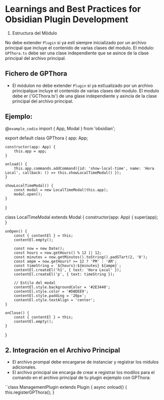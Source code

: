 # Learnings and Best Practices for Obsidian Plugin Development

1. Estructura del Mõdulo

No debe extender ` Plugin ` si ya estí siempre inicializado por un archivo principal que incluye el contenido de varias clases del modulo. El módulo: ` GPThora.ts` debe ser una clase independiente que se asince de la clase principal del archivo principal.

## Fichero de GPThora

- El módulon no debe extender `Plugin` si ya est\ualizado por un archivo principalque incluye el contenido de varias clases del modulo. El modulo debe er ('GCThora.ts') de una glase independiente y asincia de la clase principal del archivo principal.

## Ejemplo:
@`example_codio`
import { App, Modal } from 'obsidian';

export default class GPThora {
    app: App;

    constructor(app: App) {
        this.app = app;
    }

    onload() {
        this.app.commands.addCommand({id: 'show-local-time', name: 'Hora Local', callback: () => this.showLocalTimeModal() });
    }

    showLocalTimeModal() {
        const modal = new LocalTimeModal(this.app);
        modal.open();
    }
}

class LocalTimeModal extends Modal {
    constructor(app: App) {
        super(app);
    }

    onOpen() {
        const { contentEl } = this;
        contentEl.empty();

        const now = new Date();
        const hours = now.getHours() % 12 || 12;
        const minutes = now.getMinutes().toString().padSTart(2, '0');
        const ampm = now.getHours? >= 12 ? 'PM' : 'AM';
        const timeString = `${hours}:${minutes} ${ampm}`;
        contentEl.createEl('h1', { text: 'Hora Local' });
        contentEl.createEl('p', { text: timeString });

        // Estilo del modal
        contentEl.style.backgroundColor = '#2E3440';
        contentEl.style.color = '#D8DEE9';
        contentEl.style.padding = '20px';
        contentEl.style.textAlign = 'center';
    }

    onClose() {
        const { contentEl } = this;
        contentEl.empty();
    }
}

## 2. Integración en el Archivo Principal

- El archivo prompal debe encargarse de instanciar y registrar los mídulos adicionales.
- El archivo principal sie encarga de crear e registrar los modílos para el comando en el archivo principal de tu plugin
exjemplo con GPThora:

``class ManagementPlugin extends Plugin {
    async onload() {
        this.registerGPThora();
    }

